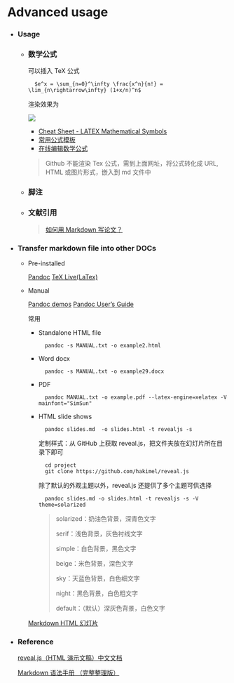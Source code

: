 # Advanced usage

- ### Usage

    + ### 数学公式

        可以插入 TeX 公式

            $e^x = \sum_{n=0}^\infty \frac{x^n}{n!} = \lim_{n\rightarrow\infty} (1+x/n)^n$

        渲染效果为

        ![](https://latex.codecogs.com/gif.latex?e^x&space;=&space;\sum_{n=0}^\infty&space;\frac{x^n}{n!}&space;=&space;\lim_{n\rightarrow\infty}&space;(1&plus;x/n)^n)

        * [Cheat Sheet - LATEX Mathematical Symbols](Symbols.pdf)
        * [常用公式模板](formumla_palette.md)
        * [在线编辑数学公式](https://www.codecogs.com/latex/eqneditor.php)
        > Github 不能渲染 Tex 公式，需到上面网址，将公式转化成 URL, HTML 或图片形式，嵌入到 md 文件中

    + ### 脚注

    + ### 文献引用
        > [如何用 Markdown 写论文？](http://www.jianshu.com/p/b0ac7ae98100)

- ### Transfer markdown file into other DOCs

    + Pre-installed

        [Pandoc](https://pandoc.org/installing.html)
        [TeX Live(LaTex)](https://www.tug.org/texlive/)

    + Manual

        [Pandoc demos](http://pandoc.org/demos.html)
        [Pandoc User’s Guide](http://pandoc.org/MANUAL.html)

        常用

        * Standalone HTML file

                pandoc -s MANUAL.txt -o example2.html

        * Word docx

                pandoc -s MANUAL.txt -o example29.docx

        * PDF

                pandoc MANUAL.txt -o example.pdf --latex-engine=xelatex -V mainfont="SimSun"

        * HTML slide shows

                pandoc slides.md  -o slides.html -t revealjs -s

            定制样式：从 GitHub 上获取 reveal.js，把文件夹放在幻灯片所在目录下即可

                cd project
                git clone https://github.com/hakimel/reveal.js


            除了默认的外观主题以外，reveal.js 还提供了多个主题可供选择

                pandoc slides.md -o slides.html -t revealjs -s -V theme=solarized

            > solarized：奶油色背景，深青色文字
            >
            > serif：浅色背景，灰色衬线文字
            >
            > simple：白色背景，黑色文字
            >
            > beige：米色背景，深色文字
            >
            > sky：天蓝色背景，白色细文字
            >
            > night：黑色背景，白色粗文字
            >
            > default：（默认）深灰色背景，白色文字

        [Markdown HTML 幻灯片](http://notes.11ten.net/pandoc-silde.html)

- ### Reference

    [reveal.js（HTML 演示文稿）中文文档](https://vxhly.github.io/2016/09/reveal-js-cn-document/)

    [Markdown 语法手册 （完整整理版）](http://blog.leanote.com/post/freewalk/Markdown-%E8%AF%AD%E6%B3%95%E6%89%8B%E5%86%8C)
